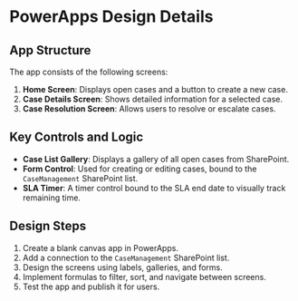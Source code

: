 # PowerApps Design Details

## App Structure
The app consists of the following screens:
1. **Home Screen**: Displays open cases and a button to create a new case.
2. **Case Details Screen**: Shows detailed information for a selected case.
3. **Case Resolution Screen**: Allows users to resolve or escalate cases.

## Key Controls and Logic
- **Case List Gallery**: Displays a gallery of all open cases from SharePoint.
- **Form Control**: Used for creating or editing cases, bound to the `CaseManagement` SharePoint list.
- **SLA Timer**: A timer control bound to the SLA end date to visually track remaining time.

## Design Steps
1. Create a blank canvas app in PowerApps.
2. Add a connection to the `CaseManagement` SharePoint list.
3. Design the screens using labels, galleries, and forms.
4. Implement formulas to filter, sort, and navigate between screens.
5. Test the app and publish it for users.

